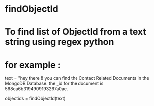 # findObjectId
# To find list of ObjectId from a text string using regex python 

# for example :
text = "hey there !! you can find the Contact Related Documents in the MongoDB Database. the _id for the document is 568ca6b3194909193267a0ae.

objectids = findObjectId(text)
